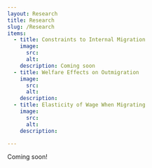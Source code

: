 ```yaml
---
layout: Research
title: Research
slug: /Research
items:
  - title: Constraints to Internal Migration
    image:
      src:
      alt:
    description: Coming soon
  - title: Welfare Effects on Outmigration
    image:
      src:
      alt:
    description:
  - title: Elasticity of Wage When Migrating
    image:
      src:
      alt:
    description:

---
```


Coming soon!
<br />
<br />
